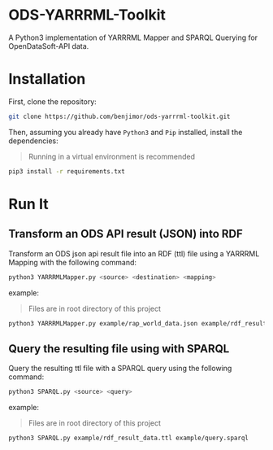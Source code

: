 # ODS-YARRRML-Toolkit
A Python3 implementation of YARRRML Mapper and SPARQL Querying for OpenDataSoft-API data.

# Installation
First, clone the repository:

```bash
git clone https://github.com/benjimor/ods-yarrrml-toolkit.git
```

Then, assuming you already have `Python3` and `Pip` installed, install the dependencies:
> Running in a virtual environment is recommended

```bash
pip3 install -r requirements.txt
```

# Run It

## Transform an ODS API result (JSON) into RDF

Transform an ODS json api result file into an RDF (ttl) file using a YARRRML Mapping with the following command:
```bash
python3 YARRRMLMapper.py <source> <destination> <mapping>
```

example:
> Files are in root directory of this project
```bash
python3 YARRRMLMapper.py example/rap_world_data.json example/rdf_result_data.ttl example/rap_world_mapping.yml
```

## Query the resulting file using with SPARQL

Query the resulting ttl file with a SPARQL query using the following command:
```bash
python3 SPARQL.py <source> <query>
```

example:
> Files are in root directory of this project
```bash
python3 SPARQL.py example/rdf_result_data.ttl example/query.sparql
```
